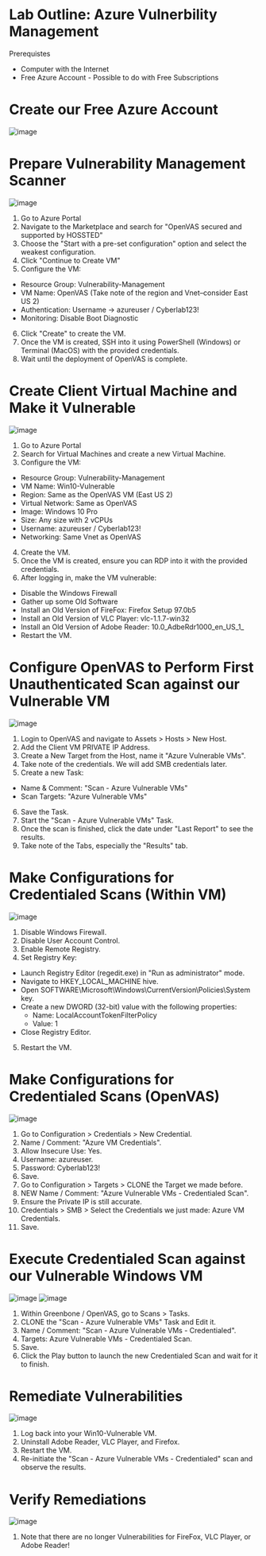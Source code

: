# Lab Outline: Azure Vulnerbility Management

Prerequistes
- Computer with the Internet
- Free Azure Account - Possible to do with Free Subscriptions

# Create our Free Azure Account
![image](https://github.com/WesGough/openvas/assets/150361198/a71d2b9f-722c-4446-949a-ec806a2e2a80)

# Prepare Vulnerability Management Scanner
![image](https://github.com/WesGough/openvas/assets/150361198/c531c696-7ab8-486b-9e3a-88bc7eda8ebe)

1. Go to Azure Portal
2. Navigate to the Marketplace and search for "OpenVAS secured and supported by HOSSTED"
3. Choose the "Start with a pre-set configuration" option and select the weakest configuration.
4. Click "Continue to Create VM"
5. Configure the VM:
  - Resource Group: Vulnerability-Management
  - VM Name: OpenVAS (Take note of the region and Vnet–consider East US 2)
  - Authentication: Username → azureuser / Cyberlab123!
  - Monitoring: Disable Boot Diagnostic
6. Click "Create" to create the VM.
7. Once the VM is created, SSH into it using PowerShell (Windows) or Terminal (MacOS) with the provided credentials.
8. Wait until the deployment of OpenVAS is complete.

# Create Client Virtual Machine and Make it Vulnerable
![image](https://github.com/WesGough/openvas/assets/150361198/0d55968c-d370-4199-beb8-2beb1512bad1)
1. Go to Azure Portal
2. Search for Virtual Machines and create a new Virtual Machine.
3. Configure the VM:
  - Resource Group: Vulnerability-Management
  - VM Name: Win10-Vulnerable
  - Region: Same as the OpenVAS VM (East US 2)
  - Virtual Network: Same as OpenVAS
  - Image: Windows 10 Pro
  - Size: Any size with 2 vCPUs
  - Username: azureuser / Cyberlab123!
  - Networking: Same Vnet as OpenVAS
4. Create the VM.
5. Once the VM is created, ensure you can RDP into it with the provided credentials.
6. After logging in, make the VM vulnerable:
  - Disable the Windows Firewall
  - Gather up some Old Software
  - Install an Old Version of FireFox: Firefox Setup 97.0b5
  - Install an Old Version of VLC Player: vlc-1.1.7-win32
  - Install an Old Version of Adobe Reader: 10.0_AdbeRdr1000_en_US_1_
  - Restart the VM.
# Configure OpenVAS to Perform First Unauthenticated Scan against our Vulnerable VM
![image](https://github.com/WesGough/openvas/assets/150361198/c96ce351-7122-48a3-9e12-f7169647fe29)
1. Login to OpenVAS and navigate to Assets > Hosts > New Host.
2. Add the Client VM PRIVATE IP Address.
3. Create a New Target from the Host, name it "Azure Vulnerable VMs".
4. Take note of the credentials. We will add SMB credentials later.
5. Create a new Task:
  - Name & Comment: "Scan - Azure Vulnerable VMs"
  - Scan Targets: "Azure Vulnerable VMs"
6. Save the Task.
7. Start the "Scan - Azure Vulnerable VMs" Task.
8. Once the scan is finished, click the date under "Last Report" to see the results.
9. Take note of the Tabs, especially the "Results" tab.
# Make Configurations for Credentialed Scans (Within VM)
![image](https://github.com/WesGough/openvas/assets/150361198/bdb25065-37d3-4178-b386-cb6ac8e5e2b1)
1. Disable Windows Firewall.
2. Disable User Account Control.
3. Enable Remote Registry.
4. Set Registry Key:
  - Launch Registry Editor (regedit.exe) in "Run as administrator" mode.
  - Navigate to HKEY_LOCAL_MACHINE hive.
  - Open SOFTWARE\Microsoft\Windows\CurrentVersion\Policies\System key.
  - Create a new DWORD (32-bit) value with the following properties:
    - Name: LocalAccountTokenFilterPolicy
    - Value: 1
  - Close Registry Editor.
5. Restart the VM.
# Make Configurations for Credentialed Scans (OpenVAS)
![image](https://github.com/WesGough/openvas/assets/150361198/da2f5ce1-0aaf-4ef8-826e-27ed158a822f)
1. Go to Configuration > Credentials > New Credential.
2. Name / Comment: "Azure VM Credentials".
3. Allow Insecure Use: Yes.
4. Username: azureuser.
5. Password: Cyberlab123!
6. Save.
7. Go to Configuration > Targets > CLONE the Target we made before.
8. NEW Name / Comment: "Azure Vulnerable VMs - Credentialed Scan".
9. Ensure the Private IP is still accurate.
10. Credentials > SMB > Select the Credentials we just made: Azure VM Credentials.
11. Save.

# Execute Credentialed Scan against our Vulnerable Windows VM
![image](https://github.com/WesGough/openvas/assets/150361198/1fe0cf30-17ca-4ff6-a436-ac0fee022def)
![image](https://github.com/WesGough/openvas/assets/150361198/8eb807fc-8fb9-4fd0-97ad-87e7aafcc3d2)
1. Within Greenbone / OpenVAS, go to Scans > Tasks.
2. CLONE the "Scan - Azure Vulnerable VMs" Task and Edit it.
3. Name / Comment: "Scan - Azure Vulnerable VMs - Credentialed".
4. Targets: Azure Vulnerable VMs - Credentialed Scan.
5. Save.
6. Click the Play button to launch the new Credentialed Scan and wait for it to finish.

# Remediate Vulnerabilities
![image](https://github.com/WesGough/openvas/assets/150361198/4973d24b-1a4d-4b4a-9543-fdf58a3ec7fe)
1. Log back into your Win10-Vulnerable VM.
2. Uninstall Adobe Reader, VLC Player, and Firefox.
3. Restart the VM.
4. Re-initiate the "Scan - Azure Vulnerable VMs - Credentialed" scan and observe the results.

# Verify Remediations
![image](https://github.com/WesGough/openvas/assets/150361198/3494747e-9140-42ef-81d0-22a7faf242a7)
1. Note that there are no longer Vulnerabilities for FireFox, VLC Player, or Adobe Reader!






